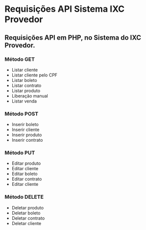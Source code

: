 # Requisições API Sistema IXC Provedor


## Requisições API em PHP, no Sistema do IXC Provedor.

### Método GET
- Listar cliente
- Listar cliente pelo CPF
- Listar boleto
- Listar contrato
- Listar produto
- Liberação manual
- Listar venda
  

### Método POST
- Inserir boleto
- Inserir cliente
- Inserir produto
- Inserir contrato
  

### Método PUT
- Editar produto
- Editar cliente
- Editar boleto
- Editar contrato
- Editar cliente
  

### Método DELETE
- Deletar produto
- Deletar boleto
- Deletar contrato
- Deletar cliente









